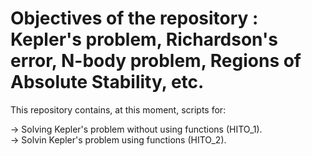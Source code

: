# Objectives of the repository : Kepler's problem, Richardson's error, N-body problem, Regions of Absolute Stability, etc.  

This repository contains, at this moment, scripts for: 

 -> Solving Kepler's problem without using functions (HITO_1). <br>
 -> Solvin Kepler's problem using functions (HITO_2).
